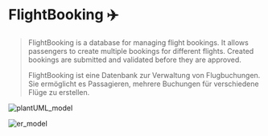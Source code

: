 # FlightBooking :airplane:
> FlightBooking is a database for managing flight bookings. It allows passengers to create multiple bookings for different flights. Created bookings are submitted and validated before they are approved.
>
>FlightBooking ist eine Datenbank zur Verwaltung von Flugbuchungen. Sie ermöglicht es Passagieren, mehrere Buchungen für verschiedene Flüge zu erstellen. 

![plantUML_model](https://user-images.githubusercontent.com/119418922/213002125-c34f3ebd-259e-46fb-a60f-47c482eb361b.png)

![er_model](https://user-images.githubusercontent.com/119418922/210648056-038f1589-6daf-4c42-a60a-41adb925622b.png)
